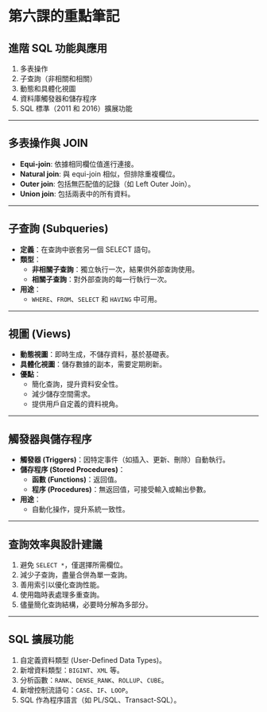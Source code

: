 # 第六課的重點筆記

## **進階 SQL 功能與應用**

1. 多表操作
2. 子查詢（非相關和相關）
3. 動態和具體化視圖
4. 資料庫觸發器和儲存程序
5. SQL 標準（2011 和 2016）擴展功能

---

## **多表操作與 JOIN**

- **Equi-join**: 依據相同欄位值進行連接。
- **Natural join**: 與 equi-join 相似，但排除重複欄位。
- **Outer join**: 包括無匹配值的記錄（如 Left Outer Join）。
- **Union join**: 包括兩表中的所有資料。

---

## **子查詢 (Subqueries)**

- **定義**：在查詢中嵌套另一個 SELECT 語句。
- **類型**：
  - **非相關子查詢**：獨立執行一次，結果供外部查詢使用。
  - **相關子查詢**：對外部查詢的每一行執行一次。
- **用途**：
  - `WHERE`、`FROM`、`SELECT` 和 `HAVING` 中可用。

---

## **視圖 (Views)**

- **動態視圖**：即時生成，不儲存資料，基於基礎表。
- **具體化視圖**：儲存數據的副本，需要定期刷新。
- **優點**：
  - 簡化查詢，提升資料安全性。
  - 減少儲存空間需求。
  - 提供用戶自定義的資料視角。

---

## **觸發器與儲存程序**

- **觸發器 (Triggers)**：因特定事件（如插入、更新、刪除）自動執行。
- **儲存程序 (Stored Procedures)**：
  - **函數 (Functions)**：返回值。
  - **程序 (Procedures)**：無返回值，可接受輸入或輸出參數。
- **用途**：
  - 自動化操作，提升系統一致性。

---

## **查詢效率與設計建議**

1. 避免 `SELECT *`，僅選擇所需欄位。
2. 減少子查詢，盡量合併為單一查詢。
3. 善用索引以優化查詢性能。
4. 使用臨時表處理多重查詢。
5. 儘量簡化查詢結構，必要時分解為多部分。

---

## **SQL 擴展功能**

1. 自定義資料類型 (User-Defined Data Types)。
2. 新增資料類型：`BIGINT`、`XML` 等。
3. 分析函數：`RANK`、`DENSE_RANK`、`ROLLUP`、`CUBE`。
4. 新增控制流語句：`CASE`、`IF`、`LOOP`。
5. SQL 作為程序語言（如 PL/SQL、Transact-SQL）。
